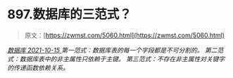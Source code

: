 <!--yml
category: 未分类
date: 0001-01-01 00:00:00
-->

# 897.数据库的三范式？

> 原文：[https://zwmst.com/5060.html](https://zwmst.com/5060.html)

   [ *数据库* ](https://zwmst.com/%e6%95%b0%e6%8d%ae%e5%ba%93)*[ <time datetime="2021-10-16T02:24:23+08:00"> 2021-10-15 </time> ](https://zwmst.com/5060.html)  第一范式：数据库表的每一个字段都是不可分割的。
第二范式：数据库表中的非主属性只依赖于主键。
第三范式：不存在非主属性对关键字的传递函数依赖关系。*